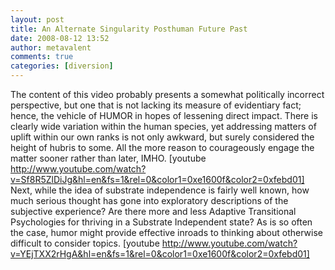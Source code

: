```yaml
---
layout: post
title: An Alternate Singularity Posthuman Future Past
date: 2008-08-12 13:52
author: metavalent
comments: true
categories: [diversion]
---
```

The content of this video probably presents a somewhat politically incorrect perspective, but one that is not lacking its measure of evidentiary fact; hence, the vehicle of HUMOR in hopes of lessening direct impact. There is clearly wide variation within the human species, yet addressing matters of uplift within our own ranks is not only awkward, but surely considered the height of hubris to some. All the more reason to courageously engage the matter sooner rather than later, IMHO.
[youtube http://www.youtube.com/watch?v=Sf8R5ZlDiJg&hl=en&fs=1&rel=0&color1=0xe1600f&color2=0xfebd01]
Next, while the idea of substrate independence is fairly well known, how much serious thought has gone into exploratory descriptions of the subjective experience? Are there more and less Adaptive Transitional Psychologies for thriving in a Substrate Independent state? As is so often the case, humor might provide effective inroads to thinking about otherwise difficult to consider topics.
[youtube http://www.youtube.com/watch?v=YEjTXX2rHgA&hl=en&fs=1&rel=0&color1=0xe1600f&color2=0xfebd01]

